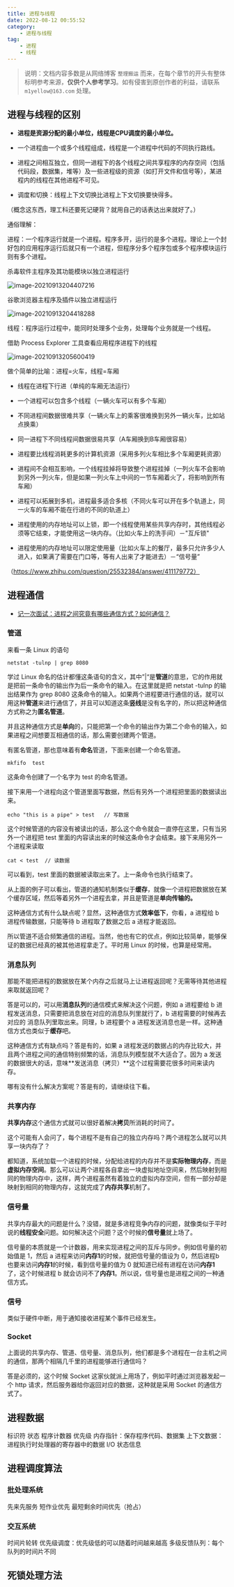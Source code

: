 ```yaml
---
title: 进程与线程
date: 2022-08-12 00:55:52
category:
    - 进程与线程
tag:
    - 进程
    - 线程
---
```


> 说明：文档内容多数是从网络博客 `整理搬运` 而来，在每个章节的开头有整体标明参考来源，**仅供个人参考学习**。如有侵害到原创作者的利益，请联系 `m1yellow@163.com` 处理。

## 进程与线程的区别

- **进程是资源分配的最小单位，线程是CPU调度的最小单位。**

- 一个进程由一个或多个线程组成，线程是一个进程中代码的不同执行路线。

- 进程之间相互独立，但同一进程下的各个线程之间共享程序的内存空间（包括代码段，数据集，堆等）及一些进程级的资源（如打开文件和信号等），某进程内的线程在其他进程不可见。

- 调度和切换：线程上下文切换比进程上下文切换要快得多。

 

（概念这东西，理工科还要死记硬背？就用自己的话表达出来就好了。）

通俗理解：

进程：一个程序运行就是一个进程。程序多开，运行的是多个进程。理论上一个封好包的应用程序运行后就只有一个进程，但程序分多个程序包或多个程序模块运行则有多个进程。



杀毒软件主程序及其功能模块以独立进程运行

![image-20210913204407216](./%E6%93%8D%E4%BD%9C%E7%B3%BB%E7%BB%9F.assets/singleton-process.png)



谷歌浏览器主程序及插件以独立进程运行

![image-20210913204418288](./%E6%93%8D%E4%BD%9C%E7%B3%BB%E7%BB%9F.assets/google-plugins-process.png)



线程：程序运行过程中，能同时处理多个业务，处理每个业务就是一个线程。

借助 Process Explorer 工具查看应用程序进程下的线程

![image-20210913205600419](./%E6%93%8D%E4%BD%9C%E7%B3%BB%E7%BB%9F.assets/find-thread-in-process.png)

 

做个简单的比喻：进程=火车，线程=车厢

- 线程在进程下行进（单纯的车厢无法运行）

- 一个进程可以包含多个线程（一辆火车可以有多个车厢）

- 不同进程间数据很难共享（一辆火车上的乘客很难换到另外一辆火车，比如站点换乘）

- 同一进程下不同线程间数据很易共享（A车厢换到B车厢很容易）

- 进程要比线程消耗更多的计算机资源（采用多列火车相比多个车厢更耗资源）

- 进程间不会相互影响，一个线程挂掉将导致整个进程挂掉（一列火车不会影响到另外一列火车，但是如果一列火车上中间的一节车厢着火了，将影响到所有车厢）

- 进程可以拓展到多机，进程最多适合多核（不同火车可以开在多个轨道上，同一火车的车厢不能在行进的不同的轨道上）

- 进程使用的内存地址可以上锁，即一个线程使用某些共享内存时，其他线程必须等它结束，才能使用这一块内存。（比如火车上的洗手间）－"互斥锁"

- 进程使用的内存地址可以限定使用量（比如火车上的餐厅，最多只允许多少人进入，如果满了需要在门口等，等有人出来了才能进去）－“信号量”

（https://www.zhihu.com/question/25532384/answer/411179772）





## 进程通信

- [记一次面试：进程之间究竟有哪些通信方式？如何通信？](https://github.com/iamshuaidi/algo-basic/blob/master/%E5%AD%A6%E6%93%8D%E4%BD%9C%E7%B3%BB%E7%BB%9F/%E8%AE%B0%E4%B8%80%E6%AC%A1%E9%9D%A2%E8%AF%95%EF%BC%9A%E8%BF%9B%E7%A8%8B%E4%B9%8B%E9%97%B4%E7%A9%B6%E7%AB%9F%E6%9C%89%E5%93%AA%E4%BA%9B%E9%80%9A%E4%BF%A1%E6%96%B9%E5%BC%8F%EF%BC%9F%E5%A6%82%E4%BD%95%E9%80%9A%E4%BF%A1%EF%BC%9F.md)



### 管道

来看一条 Linux 的语句

```
netstat -tulnp | grep 8080
```

学过 Linux 命名的估计都懂这条语句的含义，其中”|“是**管道**的意思，它的作用就是把前一条命令的输出作为后一条命令的输入。在这里就是把 netstat -tulnp 的输出结果作为 grep 8080 这条命令的输入。如果两个进程要进行通信的话，就可以用这种**管道**来进行通信了，并且可以知道这条**竖线**是没有名字的，所以把这种通信方式称之为**匿名管道**。

并且这种通信方式是**单向**的，只能把第一个命令的输出作为第二个命令的输入，如果进程之间想要互相通信的话，那么需要创建两个管道。

有匿名管道，那也意味着有**命名**管道，下面来创建一个命名管道。

```
mkfifo  test
```

这条命令创建了一个名字为 test 的命名管道。

接下来用一个进程向这个管道里面写数据，然后有另外一个进程把里面的数据读出来。

```
echo "this is a pipe" > test   // 写数据
```

这个时候管道的内容没有被读出的话，那么这个命令就会一直停在这里，只有当另外一个进程把 test 里面的内容读出来的时候这条命令才会结束。接下来用另外一个进程来读取

```
cat < test  // 读数据
```

可以看到，test 里面的数据被读取出来了。上一条命令也执行结束了。

从上面的例子可以看出，管道的通知机制类似于**缓存**，就像一个进程把数据放在某个缓存区域，然后等着另外一个进程去拿，并且是管道是**单向传输的。**

这种通信方式有什么缺点呢？显然，这种通信方式**效率低下**，你看，a 进程给 b 进程传输数据，只能等待 b 进程取了数据之后 a 进程才能返回。

所以管道不适合频繁通信的进程。当然，他也有它的优点，例如比较简单，能够保证的数据已经真的被其他进程拿走了。平时用 Linux 的时候，也算是经常用。



### 消息队列

那能不能把进程的数据放在某个内存之后就马上让进程返回呢？无需等待其他进程来取就返回呢？

答是可以的，可以用**消息队列**的通信模式来解决这个问题，例如 a 进程要给 b 进程发送消息，只需要把消息放在对应的消息队列里就行了，b 进程需要的时候再去对应的 消息队列里取出来。同理，b 进程要个 a 进程发送消息也是一样。这种通信方式也类似于**缓存**吧。

这种通信方式有缺点吗？答是有的，如果 a 进程发送的数据占的内存比较大，并且两个进程之间的通信特别频繁的话，消息队列模型就不大适合了。因为 a 发送的数据很大的话，意味**发送消息（拷贝）**这个过程需要花很多时间来读内存。

哪有没有什么解决方案呢？答是有的，请继续往下看。



### 共享内存

**共享内存**这个通信方式就可以很好着解决**拷贝**所消耗的时间了。

这个可能有人会问了，每个进程不是有自己的独立内存吗？两个进程怎么就可以共享一块内存了？

都知道，系统加载一个进程的时候，分配给进程的内存并不是**实际物理内存**，而是**虚拟内存空间**。那么可以让两个进程各自拿出一块虚拟地址空间来，然后映射到相同的物理内存中，这样，两个进程虽然有着独立的虚拟内存空间，但有一部分却是映射到相同的物理内存，这就完成了**内存共享**机制了。



### 信号量

共享内存最大的问题是什么？没错，就是多进程竞争内存的问题，就像类似于平时说的**线程安全**问题。如何解决这个问题？这个时候的**信号量**就上场了。

信号量的本质就是一个计数器，用来实现进程之间的互斥与同步。例如信号量的初始值是 1，然后 a 进程来访问**内存1**的时候，就把信号量的值设为 0，然后进程b 也要来访问**内存1**的时候，看到信号量的值为 0 就知道已经有进程在访问**内存1**了，这个时候进程 b 就会访问不了**内存1**。所以说，信号量也是进程之间的一种通信方式。



### 信号

类似于硬件中断，用于通知接收进程某个事件已经发生。



### Socket

上面说的共享内存、管道、信号量、消息队列，他们都是多个进程在一台主机之间的通信，那两个相隔几千里的进程能够进行通信吗？

答是必须的，这个时候 Socket 这家伙就派上用场了，例如平时通过浏览器发起一个 http 请求，然后服务器给你返回对应的数据，这种就是采用 Socket 的通信方式了。



## 进程数据

标识符
状态
程序计数器
优先级
内存指针：保存程序代码、数据集
上下文数据：进程执行时处理器的寄存器中的数据
I/O 状态信息



## 进程调度算法

### 批处理系统

先来先服务
短作业优先
最短剩余时间优先（抢占）



### 交互系统

时间片轮转
优先级调度：优先级低的可以随着时间越来越高
多级反馈队列：每个队列的时间片不同



## 死锁处理方法

